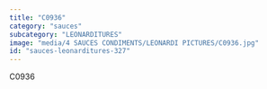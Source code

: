 ```yaml
---
title: "C0936"
category: "sauces"
subcategory: "LEONARDITURES"
image: "media/4 SAUCES CONDIMENTS/LEONARDI PICTURES/C0936.jpg"
id: "sauces-leonarditures-327"
---
```


C0936
